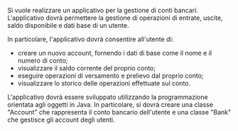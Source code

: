 Si vuole realizzare un applicativo per la gestione di conti bancari. L'applicativo dovrà permettere la gestione di operazioni di entrate, uscite, saldo disponibile e dati base di un utente.

In particolare, l'applicativo dovrà consentire all'utente di:

- creare un nuovo account, fornendo i dati di base come il nome e il numero di conto;
- visualizzare il saldo corrente del proprio conto;
- eseguire operazioni di versamento e prelievo dal proprio conto;
- visualizzare lo storico delle operazioni effettuate sul conto.

L'applicativo dovrà essere sviluppato utilizzando la programmazione orientata agli oggetti in Java. In particolare, si dovrà creare una classe "Account" che rappresenta il conto bancario dell'utente e una classe "Bank" che gestisce gli account degli utenti.